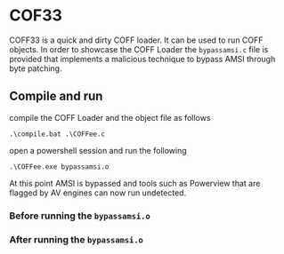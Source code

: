 # COF33 


COFF33 is a quick and dirty COFF loader. It can be used to run COFF objects. In order to showcase the COFF Loader the `bypassamsi.c` file is provided that implements a malicious technique to bypass AMSI through byte patching.  

## Compile and run 

compile the COFF Loader and the object file as follows 

```
.\compile.bat .\COFFee.c
```

open a powershell session and run the following 

```
.\COFFee.exe bypassamsi.o
```
At this point AMSI is bypassed and tools such as Powerview that are flagged by AV engines can now run undetected. 

### Before running the `bypassamsi.o` 


### After running the `bypassamsi.o` 

